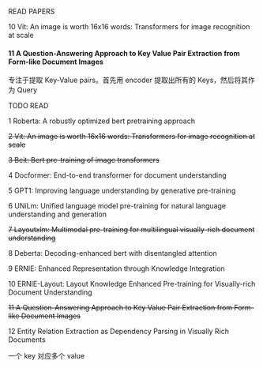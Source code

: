 READ PAPERS



10 Vit: An image is worth 16x16 words: Transformers for image recognition at scale





#### 11 A Question-Answering Approach to Key Value Pair Extraction from Form-like Document Images

专注于提取 Key-Value pairs。首先用 encoder 提取出所有的 Keys，然后将其作为 Query





TODO READ

1 Roberta: A robustly optimized bert pretraining approach

~~2 Vit: An image is worth 16x16 words: Transformers for image recognition at scale~~

~~3 Beit: Bert pre-training of image transformers~~

4 Docformer: End-to-end transformer for document understanding

5 GPT1: Improving language understanding by generative pre-training

6 UNiLm: Unified language model pre-training for natural language understanding and generation

~~7 Layoutxlm: Multimodal pre-training for multilingual visually-rich document understanding~~

8 Deberta: Decoding-enhanced bert with disentangled attention

9 ERNIE: Enhanced Representation through Knowledge Integration

10 ERNIE-Layout: Layout Knowledge Enhanced Pre-training for Visually-rich Document Understanding

~~11 A Question-Answering Approach to Key Value Pair Extraction from Form-like Document Images~~

12 Entity Relation Extraction as Dependency Parsing in Visually Rich Documents

一个 key 对应多个 value





